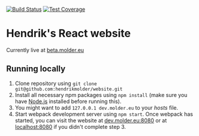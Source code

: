 [![Build Status](https://travis-ci.org/hendrikmolder/website.svg?branch=master)](https://travis-ci.org/hendrikmolder/website)
[![Test Coverage](https://codeclimate.com/github/codeclimate/codeclimate/badges/coverage.svg)](https://codeclimate.com/github/codeclimate/codeclimate/coverage)
# Hendrik's React website
Currently live at [beta.molder.eu](http://beta.molder.eu)

## Running locally
1. Clone repository using `git clone git@github.com:hendrikmolder/website.git`
2. Install all necessary npm packages using `npm install` (make sure you have [Node.js](https://nodejs.org/en/)
installed before running this).
3. You might want to add `127.0.0.1 dev.molder.eu` to your _hosts_ file.
4. Start webpack development server using `npm start`. Once webpack has started, you can visit the website at 
[dev.molder.eu:8080](http://dev.molder.eu:8080) or at [localhost:8080](http://localhost:8080) if you didn't complete step 3.
